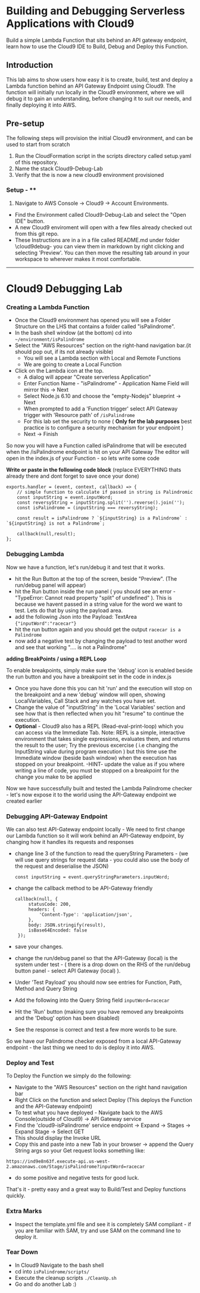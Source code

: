 # Building and Debugging Serverless Applications with Cloud9

Build a simple Lambda Function that sits behind an API gateway endpoint, learn how to use the Cloud9 IDE to Build, Debug and Deploy this Function.

## Introduction
This lab aims to show users how easy it is to create, build, test and deploy a Lambda function behind an API Gateway Endpoint using Cloud9.  The function will initially run locally in the Cloud9 environment, where we will debug it to gain an understanding, before changing it to suit our needs, and finally deploying it into AWS.

## Pre-setup
The following steps will provision the initial Cloud9 environment, and can be used to start from scratch
1. Run the CloudFormation script in the scripts directory called setup.yaml of this repository.
2. Name the stack Cloud9-Debug-Lab
2. Verify that the is now a new cloud9 environment provisioned

### Setup - **
1. Navigate to AWS Console -> Cloud9 -> Account Environments.
- Find the Environment called Cloud9-Debug-Lab and select the "Open IDE" button.
- A new Cloud9 enviroment will open with a few files already checked out from this git repo.
- These Instructions are in a in a file called README.md under folder \cloud9debug- you can view them in markdown by right clicking and selecting 'Preview'. You can then move the resulting tab around in your workspace to wherever makes it most comfortable.

----------------------------------------------------------------------------------------------------------------

# Cloud9 Debugging Lab

### Creating a Lambda Function
- Once the Cloud9 environment has opened you will see a Folder Structure on the LHS that contains a folder called "isPalindrome". 
- In the bash shell window (at the bottom) cd into ```~/environment/isPalindrome```
- Select the "AWS Resources" section on the right-hand navigation bar.(it should pop out, if its not already visible)
  - You will see a Lambda section with Local and Remote Functions
  - We are going to create a Local Function
- Click on the Lambda icon at the top.
  - A dialog will appear "Create serverless Application"
  - Enter Function Name - "isPalindrome" - Application Name Field will mirror this -> Next
  - Select Node.js 6.10 and choose the "empty-Nodejs" blueprint -> Next
  - When prompted to add a 'Function trigger' select API Gateway trigger with 'Resource path' of ```/isPalindrome```
  - For this lab set the security to none ( **Only for the lab purposes**  best practice is to configure a security mechanism for your endpoint )
  - Next -> Finish

So now you will have a Function called isPalindrome that will be executed when the /isPalindrome endpoint is hit on your API Gateway
The editor will open in the index.js of your Function - so lets write some code

**Write or paste in the following code block**
(replace EVERYTHING thats already there and dont forget to save once your done)

```
exports.handler = (event, context, callback) => {
    // simple function to calculate if passed in string is Palindromic
    const inputString = event.inputWord;
    const reversyString = inputString.split('').reverse().join('');
    const isPalindrome = (inputString === reversyString);
    
    const result = isPalindrome ? `${inputString} is a Palindrome` : `${inputString} is not a Palindrome`;
    
    callback(null,result);
};
```
### Debugging Lambda


Now we have a function, let's run/debug it and test that it works.
- hit the Run Button at the top of the screen, beside "Preview". (The run/debug panel will appear)
- hit the Run button inside the run panel ( you should see an error - "TypeError: Cannot read property "split" of undefined" ).  This is because we havent passed in a string value for the word we want to test.  Lets do that by using the payload area.
- add the following Json into the Payload: TextArea  ```{"inputWord":"racecar"}```
- hit the run button again and you should get the output ```racecar is a Palindrome```
- now add a negative test by changing the payload to test another word and see that working ".... is not a Palindrome"
  
**adding BreakPoints / using a REPL Loop**

To enable breakpoints, simply make sure the 'debug' icon is enabled beside the run button and you have a breakpoint set in the code in index.js

  - Once you have done this you can hit 'run' and the execution will stop on the breakpoint and a new 'debug' window will open, showing LocalVariables, Call Stack and any watches you have set.
  - Change the value of "inputString" in the 'Local Variables' section and see how that is then reflected when you hit "resume" to continue the execution.
  - **Optional** - Cloud9 also has a REPL (Read-eval-print-loop) which you can access via the Immediate Tab. Note: REPL is a simple, interactive environment that takes single expressions, evaluates them, and returns the result to the user; 
           Try the previous excercise ( i.e changing the InputString value during program execution ) but this time use the Immediate window (beside bash window) when the execution has stopped on your breakpoint.
           -HINT- update the value as if you where writing a line of code, you must be stopped on a breakpoint for the change you make to be applied

Now we have successfully built and tested the Lambda Palindrome checker - let's now expose it to the world using the API-Gateway endpoint we created earlier

### Debugging API-Gateway Endpoint   

We can also test API-Gateway endpoint locally - We need to first change our Lambda function so it will work behind an API-Gateway endpoint, by changing how it handles its requests and responses

- change line 3 of the function to read the queryString Parameters - (we will use query strings for request data - you could also use the body of the request and deserialise the JSON)
   
   ```
   const inputString = event.queryStringParameters.inputWord;
   ```
   
- change the callback method to be API-Gateway friendly
 
   ```
   callback(null, {
        statusCode: 200,
        headers: {
            'Content-Type': 'application/json',
        },
        body: JSON.stringify(result),
        isBase64Encoded: false
    });
   ```
- save your changes. 
- change the run/debug panel so that the API-Gateway (local) is the system under test - ( there is a drop down on the RHS of the run/debug button panel - select API Gateway (local) ).
- Under 'Test Payload' you should now see entries for Function, Path, Method and Query String
- Add the following into the Query String field ```inputWord=racecar```
- Hit the 'Run' button (making sure you have removed any breakpoints and the 'Debug' option has been disabled)
- See the response is correct and test a few more words to be sure. 
   
So we have our Palindrome checker exposed from a local API-Gateway endpoint - the last thing we need to do is deploy it into AWS.

### Deploy and Test

To Deploy the Function we simply do the following:
- Navigate to the "AWS Resources" section on the right hand navigation bar 
- Right Click on the function and select Deploy (This  deploys the Function and the API-Gateway endpoint)
- To test what you have deployed - Navigate back to the AWS Console(outside of Cloud9) -> API Gateway service
- Find the 'cloud9-isPalindrome' service endpoint -> Expand -> Stages -> Expand Stage -> Select GET 
- This should display the Invoke URL
- Copy this and paste into a new Tab in your browser -> append the Query String args so your Get request looks something like:

``https://ind9e8n63f.execute-api.us-west-2.amazonaws.com/Stage/isPalindrome?inputWord=racecar``

- do some positive and negative tests for good luck.

That's it - pretty easy and a great way to Build/Test and Deploy functions quickly.

### Extra Marks ###

- Inspect the template.yml file and see it is completely SAM compliant - if you are familiar with SAM, try and use SAM on the command line to deploy it.


### Tear Down
- In Cloud9 Navigate to the bash shell
- cd into ```isPalindrome/scripts/``` 
- Execute the cleanup scripts ```./CleanUp.sh```
- Go and do another Lab :)


